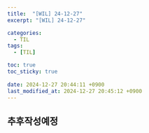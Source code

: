 ```yaml
---
title:  "[WIL] 24-12-27"
excerpt: "[WIL] 24-12-27"

categories:
  - TIL
tags:
  - [TIL]

toc: true
toc_sticky: true
 
date: 2024-12-27 20:44:11 +0900
last_modified_at: 2024-12-27 20:45:12 +0900
---
```


## 추후작성예정